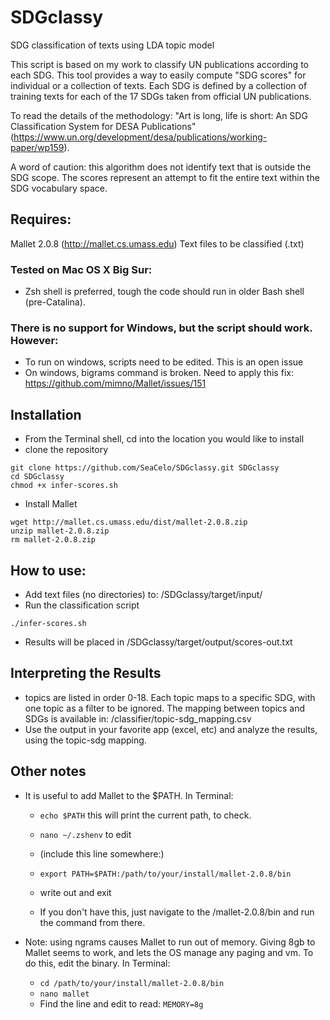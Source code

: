 # SDGclassy
SDG classification of texts using LDA topic model

This script is based on my work to classify UN publications according to each SDG. This tool provides a way to easily compute "SDG scores" for individual or a collection of texts. Each SDG is defined by a collection of training texts for each of the 17 SDGs taken from official UN publications.

To read the details of the methodology: "Art is long, life is short: An SDG Classification System for DESA Publications" (https://www.un.org/development/desa/publications/working-paper/wp159). 

A word of caution: this algorithm does not identify text that is outside the SDG scope. The scores represent an attempt to fit the entire text within the SDG vocabulary space. 

## Requires:
Mallet 2.0.8 (http://mallet.cs.umass.edu)
Text files to be classified (.txt)

### Tested on Mac OS X Big Sur:
* Zsh shell is preferred, tough the code should run in older Bash shell (pre-Catalina). 

### There is no support for Windows, but the script should work. However:
* To run on windows, scripts need to be edited. This is an open issue
* On windows, bigrams command is broken. Need to apply this fix: https://github.com/mimno/Mallet/issues/151    

## Installation
* From the Terminal shell, cd into the location you would like to install
* clone the repository

```
git clone https://github.com/SeaCelo/SDGclassy.git SDGclassy
cd SDGclassy
chmod +x infer-scores.sh
```
* Install Mallet
```
wget http://mallet.cs.umass.edu/dist/mallet-2.0.8.zip
unzip mallet-2.0.8.zip
rm mallet-2.0.8.zip
```

## How to use:
* Add text files (no directories) to: /SDGclassy/target/input/   
* Run the classification script

```
./infer-scores.sh
```
* Results will be placed in /SDGclassy/target/output/scores-out.txt

## Interpreting the Results
* topics are listed in order 0-18. Each topic maps to a specific SDG, with one topic as a filter to be ignored. The mapping between topics and SDGs is available in: /classifier/topic-sdg_mapping.csv
* Use the output in your favorite app (excel, etc) and analyze the results, using the topic-sdg mapping.
		


## Other notes
* It is useful to add Mallet to the $PATH. In Terminal: 
   * `echo $PATH`    		this will print the current path, to check. 
   * `nano ~/.zshenv`		to edit 
   * (include this line somewhere:) 
   * `export PATH=$PATH:/path/to/your/install/mallet-2.0.8/bin` 

   * write out and exit 
   * If you don't have this, just navigate to the /mallet-2.0.8/bin and run the command from there. 

* Note: using ngrams causes Mallet to run out of memory. Giving 8gb to Mallet seems to work, and lets the OS manage any paging and vm. To do this, edit the binary. In Terminal: 
   * `cd /path/to/your/install/mallet-2.0.8/bin` 
   * `nano mallet` 
   * Find the line and edit to read: `MEMORY=8g`
